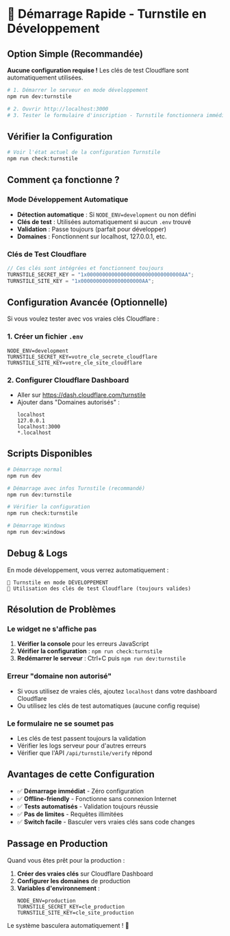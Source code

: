 # 🚀 Démarrage Rapide - Turnstile en Développement

## Option Simple (Recommandée)

**Aucune configuration requise !** Les clés de test Cloudflare sont automatiquement utilisées.

```bash
# 1. Démarrer le serveur en mode développement
npm run dev:turnstile

# 2. Ouvrir http://localhost:3000
# 3. Tester le formulaire d'inscription - Turnstile fonctionnera immédiatement !
```

## Vérifier la Configuration

```bash
# Voir l'état actuel de la configuration Turnstile
npm run check:turnstile
```

## Comment ça fonctionne ?

### Mode Développement Automatique

- **Détection automatique** : Si `NODE_ENV=development` ou non défini
- **Clés de test** : Utilisées automatiquement si aucun `.env` trouvé
- **Validation** : Passe toujours (parfait pour développer)
- **Domaines** : Fonctionnent sur localhost, 127.0.0.1, etc.

### Clés de Test Cloudflare

```javascript
// Ces clés sont intégrées et fonctionnent toujours
TURNSTILE_SECRET_KEY = "1x0000000000000000000000000000000AA";
TURNSTILE_SITE_KEY = "1x00000000000000000000AA";
```

## Configuration Avancée (Optionnelle)

Si vous voulez tester avec vos vraies clés Cloudflare :

### 1. Créer un fichier `.env`

```env
NODE_ENV=development
TURNSTILE_SECRET_KEY=votre_cle_secrete_cloudflare
TURNSTILE_SITE_KEY=votre_cle_site_cloudflare
```

### 2. Configurer Cloudflare Dashboard

- Aller sur https://dash.cloudflare.com/turnstile
- Ajouter dans "Domaines autorisés" :
  ```
  localhost
  127.0.0.1
  localhost:3000
  *.localhost
  ```

## Scripts Disponibles

```bash
# Démarrage normal
npm run dev

# Démarrage avec infos Turnstile (recommandé)
npm run dev:turnstile

# Vérifier la configuration
npm run check:turnstile

# Démarrage Windows
npm run dev:windows
```

## Debug & Logs

En mode développement, vous verrez automatiquement :

```
🔧 Turnstile en mode DÉVELOPPEMENT
📝 Utilisation des clés de test Cloudflare (toujours valides)
```

## Résolution de Problèmes

### Le widget ne s'affiche pas

1. **Vérifier la console** pour les erreurs JavaScript
2. **Vérifier la configuration** : `npm run check:turnstile`
3. **Redémarrer le serveur** : Ctrl+C puis `npm run dev:turnstile`

### Erreur "domaine non autorisé"

- Si vous utilisez de vraies clés, ajoutez `localhost` dans votre dashboard Cloudflare
- Ou utilisez les clés de test automatiques (aucune config requise)

### Le formulaire ne se soumet pas

- Les clés de test passent toujours la validation
- Vérifier les logs serveur pour d'autres erreurs
- Vérifier que l'API `/api/turnstile/verify` répond

## Avantages de cette Configuration

- ✅ **Démarrage immédiat** - Zéro configuration
- ✅ **Offline-friendly** - Fonctionne sans connexion Internet
- ✅ **Tests automatisés** - Validation toujours réussie
- ✅ **Pas de limites** - Requêtes illimitées
- ✅ **Switch facile** - Basculer vers vraies clés sans code changes

## Passage en Production

Quand vous êtes prêt pour la production :

1. **Créer des vraies clés** sur Cloudflare Dashboard
2. **Configurer les domaines** de production
3. **Variables d'environnement** :
   ```env
   NODE_ENV=production
   TURNSTILE_SECRET_KEY=cle_production
   TURNSTILE_SITE_KEY=cle_site_production
   ```

Le système basculera automatiquement ! 🎉
